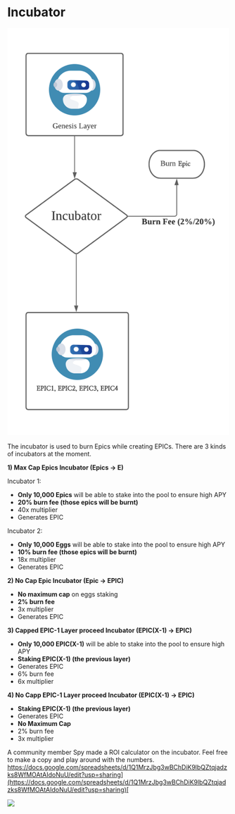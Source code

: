 # Incubator

![](../.gitbook/assets/image-2-1-.png)

The incubator is used to burn Epics while creating EPICs. There are 3 kinds of incubators at the moment.

**1\) Max Cap Epics Incubator \(Epics -&gt; E\)**

Incubator 1:

* **Only 10,000 Epics** will be able to stake into the pool to ensure high APY
* **20% burn fee \(those epics will be burnt\)**
* 40x multiplier
* Generates EPIC

Incubator 2:

* **Only 10,000 Eggs** will be able to stake into the pool to ensure high APY
* **10% burn fee \(those epics will be burnt\)**
* 18x multiplier
* Generates EPIC

**2\) No Cap Epic Incubator \(Epic -&gt; EPIC\)**

* **No maximum cap** on eggs staking
* **2% burn fee**
* 3x multiplier
* Generates EPIC

**3\) Capped EPIC-1 Layer proceed Incubator \(EPIC\(X-1\) -&gt; EPIC\)**

* **Only 10,000 EPIC\(X-1\)** will be able to stake into the pool to ensure high APY
* **Staking EPIC\(X-1\) \(the previous layer\)**
* Generates EPIC
* 6% burn fee
* 6x multiplier

**4\) No Capp EPIC-1 Layer proceed Incubator \(EPIC\(X-1\) -&gt; EPIC\)**

* **Staking EPIC\(X-1\) \(the previous layer\)**
* Generates EPIC
* **No Maximum Cap**
* 2% burn fee
* 3x multiplier

A community member Spy made a ROI calculator on the incubator. Feel free to make a copy and play around with the numbers. [https://docs.google.com/spreadsheets/d/1Q1MrzJbg3wBChDiK9lbQZtqjadzks8WfMOAtAIdoNuU/edit?usp=sharing](https://docs.google.com/spreadsheets/d/1Q1MrzJbg3wBChDiK9lbQZtqjadzks8WfMOAtAIdoNuU/edit?usp=sharing)​[    
](https://goosedefi.gitbook.io/goose-finance/layered-farming/introduction)

![](https://gblobscdn.gitbook.com/assets%2F-MT5Nug3dG0o_JI3n0I1%2F-MUz9kaxG-WgfrMei24z%2F-MUz9stGizMam5FwZVCf%2Fimage.png?alt=media&token=219bfd6f-d758-4c87-adba-462fb9a473d3)


